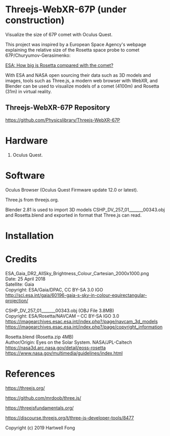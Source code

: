 # Threejs-WebXR-67P (under construction)

Visualize the size of 67P comet with Oculus Quest.

This project was inspired by a European Space Agency's webpage explaining the relative size of the Rosetta space probe to comet 67P/Churyumov-Gerasimenko:
 
[ESA: How big is Rosetta compared with the comet?](http://sci.esa.int/rosetta/54831-how-big-is-rosetta-compared-with-the-comet/)
 
With ESA and NASA open sourcing their data such as 3D models and images, tools such as Three.js, a modern web browser with WebXR, and Blender can be used to visualize models of a comet (4100m) and Rosetta (31m) in virtual reality.

## Threejs-WebXR-67P Repository
https://github.com/Physicslibrary/Threejs-WebXR-67P

# Hardware

1. Oculus Quest.<br>

# Software

Oculus Browser (Oculus Quest Firmware update 12.0 or latest).

Three.js from threejs.org.

Blender 2.81 is used to import 3D models CSHP_DV_257_01_______00343.obj and Rosetta.blend and exported in format that Three.js can read.

# Installation

# Credits
 
ESA_Gaia_DR2_AllSky_Brightness_Colour_Cartesian_2000x1000.png<br>
Date: 25 April 2018<br>
Satellite: Gaia<br>
Copyright: ESA/Gaia/DPAC, CC BY-SA 3.0 IGO<br>
http://sci.esa.int/gaia/60196-gaia-s-sky-in-colour-equirectangular-projection/<br>
 
CSHP_DV_257_01_______00343.obj (OBJ File 3.8MB)<br>
Copyright: ESA/Rosetta/NAVCAM – CC BY-SA IGO 3.0<br>
https://imagearchives.esac.esa.int/index.php?/page/navcam_3d_models<br>
https://imagearchives.esac.esa.int/index.php?/page/copyright_information<br>

Rosetta.blend (Rosetta.zip 4MB)<br>
Author/Origin: Eyes on the Solar System. NASA/JPL-Caltech<br>
https://nasa3d.arc.nasa.gov/detail/eoss-rosetta<br>
https://www.nasa.gov/multimedia/guidelines/index.html<br>

# References

https://threejs.org/

https://github.com/mrdoob/three.js/

https://threejsfundamentals.org/

https://discourse.threejs.org/t/three-js-developer-tools/8477

Copyright (c) 2019 Hartwell Fong
